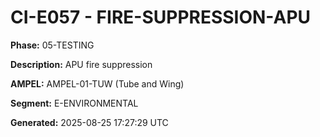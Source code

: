 # CI-E057 - FIRE-SUPPRESSION-APU

**Phase:** 05-TESTING

**Description:** APU fire suppression

**AMPEL:** AMPEL-01-TUW (Tube and Wing)

**Segment:** E-ENVIRONMENTAL

**Generated:** 2025-08-25 17:27:29 UTC
